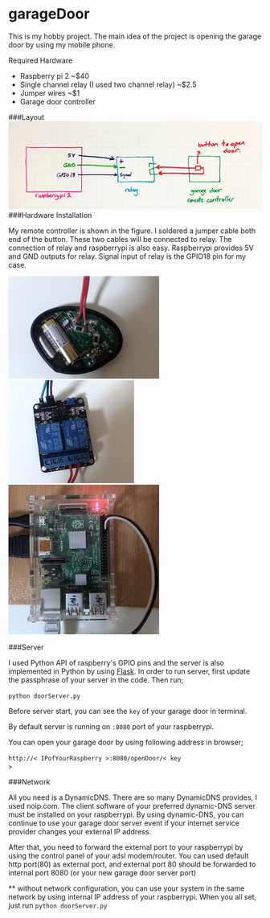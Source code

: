 # garageDoor

This is my hobby project. The main idea of the project is opening the garage door by using my mobile phone. 

Required Hardware
- Raspberry pi 2 ~$40
- Single channel relay (I used two channel relay) ~$2.5
- Jumper wires ~$1
- Garage door controller


###Layout
![Image of Layout](https://github.com/ykulah/garageDoor/blob/master/docu/layout.jpg)
###Hardware Installation

My remote controller is shown in the figure. I soldered a jumper cable both end of the button. These two cables will be connected to relay. The connection of relay and raspberrypi is also easy. Raspberrypi provides 5V and GND outputs for relay. Signal input of relay is the GPIO18 pin for my case.

<img src="docu/remote.jpg" width="300">
<img src="docu/relay.jpg" width="250">
<img src="docu/raspberrypi.jpg" width="300">

###Server 

I used Python API of raspberry's GPIO pins and the server is also implemented in Python by using [Flask](http://flask.pocoo.org/). In order to run server, first update the passphrase of your server in the code. Then run;

<code>python doorServer.py</code>

Before server start, you can see the <code>key</code> of your garage door in terminal.

By default server is running on <code>:8080</code> port of your raspberrypi.

You can open your garage door by using following address in browser;

<code>http://< IPofYourRaspberry >:8080/openDoor/< key ></code>

###Network

All you need is a DynamicDNS. There are so many DynamicDNS provides, I used noip.com. 
The client software of your preferred dynamic-DNS server must be installed on your raspberrypi. By using dynamic-DNS, you can continue to use your garage door server event if your internet service provider changes your external IP address.

After that, you need to forward the external port to your raspberrypi by using the control panel of your adsl modem/router. You can used default http port(80) as external port, and external port 80 should be forwarded to internal port 8080 (or your new garage door server port) 

** without network configuration, you can use your system in the same network by using internal IP address of your raspberrypi.
When you all set, just run <code>python doorServer.py</code>

